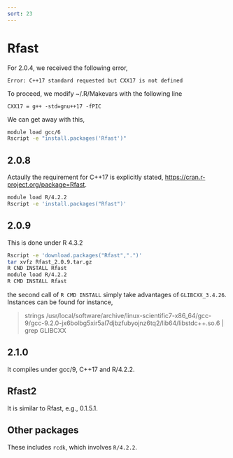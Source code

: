 ```yaml
---
sort: 23
---
```


# Rfast

For 2.0.4, we received the following error,

```
Error: C++17 standard requested but CXX17 is not defined
```

To proceed, we modify ~/.R/Makevars with the following line

```
CXX17 = g++ -std=gnu++17 -fPIC
```

We can get away with this,

```bash
module load gcc/6
Rscript -e "install.packages('Rfast')"
```

## 2.0.8

Actaully the requirement for C++17 is explicitly stated, <https://cran.r-project.org/package=Rfast>.

```bash
module load R/4.2.2
Rscript -e 'install.packages("Rfast")'
```

## 2.0.9

This is done under R 4.3.2

```bash
Rscript -e 'download.packages("Rfast",".")'
tar xvfz Rfast_2.0.9.tar.gz
R CND INSTALL Rfast
module load R/4.2.2
R CMD INSTALL Rfast
```

the second call of `R CMD INSTALL` simply take advantages of `GLIBCXX_3.4.26`. Instances can be found for instance,

> strings /usr/local/software/archive/linux-scientific7-x86_64/gcc-9/gcc-9.2.0-jx6bolbg5xir5al7djbzfubyojnz6tq2/lib64/libstdc++.so.6 | grep GLIBCXX

## 2.1.0

It compiles under gcc/9, C++17 and R/4.2.2.

## Rfast2

It is similar to Rfast, e.g., 0.1.5.1.

## Other packages

These includes `rcdk`, which involves `R/4.2.2`.
